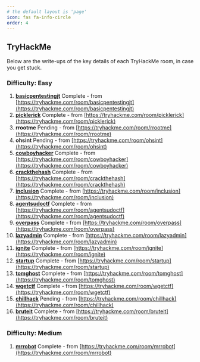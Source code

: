 ```yaml
---
# the default layout is 'page'
icon: fas fa-info-circle
order: 4
---
```


## TryHackMe

Below are the write-ups of the key details of each TryHackMe room, in case you get stuck.

### Difficulty: Easy

1. **[basicpentestingjt](basicpentestingjt/index.html)** <span class="badge bg-success">Complete</span> - from [https://tryhackme.com/room/basicpentestingjt](https://tryhackme.com/room/basicpentestingjt)
1. **[picklerick](picklerick/index.html)** <span class="badge bg-success">Complete</span> - from [https://tryhackme.com/room/picklerick](https://tryhackme.com/room/picklerick)
1. **rrootme** <span class="badge bg-info text-dark">Pending</span> - from [https://tryhackme.com/room/rrootme](https://tryhackme.com/room/rrootme)
1. **ohsint** <span class="badge bg-info text-dark">Pending</span> - from [https://tryhackme.com/room/ohsint](https://tryhackme.com/room/ohsint)
1. **[cowboyhacker](cowboyhacker/index.html)** <span class="badge bg-success">Complete</span> - from [https://tryhackme.com/room/cowboyhacker](https://tryhackme.com/room/cowboyhacker)
1. **[crackthehash](crackthehash/index.html)** <span class="badge bg-success">Complete</span> - from [https://tryhackme.com/room/crackthehash](https://tryhackme.com/room/crackthehash)
1. **[inclusion](inclusion/index.html)** <span class="badge bg-success">Complete</span> - from [https://tryhackme.com/room/inclusion](https://tryhackme.com/room/inclusion)
1. **[agentsudoctf](agentsudoctf/index.html)** <span class="badge bg-success">Complete</span> - from [https://tryhackme.com/room/agentsudoctf](https://tryhackme.com/room/agentsudoctf)
1. **[overpass](overpass/index.html)** <span class="badge bg-success">Complete</span> - from [https://tryhackme.com/room/overpass](https://tryhackme.com/room/overpass)
1. **[lazyadmin](lazyadmin/index.html)** <span class="badge bg-success">Complete</span> - from [https://tryhackme.com/room/lazyadmin](https://tryhackme.com/room/lazyadmin)
1. **[ignite](ignite/index.html)** <span class="badge bg-success">Complete</span> - from [https://tryhackme.com/room/ignite](https://tryhackme.com/room/ignite)
1. **[startup](startup/index.html)** <span class="badge bg-success">Complete</span> - from [https://tryhackme.com/room/startup](https://tryhackme.com/room/startup)
1. **[tomghost](tomghost/index.html)** <span class="badge bg-success">Complete</span> - from [https://tryhackme.com/room/tomghost](https://tryhackme.com/room/tomghost)
1. **[wgetctf](wgetctf/index.html)** <span class="badge bg-success">Complete</span> - from [https://tryhackme.com/room/wgetctf](https://tryhackme.com/room/wgetctf)
1. **[chillhack](chillhack/index.html)** <span class="badge bg-info text-dark">Pending</span> - from [https://tryhackme.com/room/chillhack](https://tryhackme.com/room/chillhack)
1. **[bruteit](bruteit/index.html)** <span class="badge bg-success">Complete</span> - from [https://tryhackme.com/room/bruteit](https://tryhackme.com/room/bruteit)

### Difficulty: Medium

1. **[mrrobot](mrrobot/index.html)** <span class="badge bg-success">Complete</span> - from [https://tryhackme.com/room/mrrobot](https://tryhackme.com/room/mrrobot)
